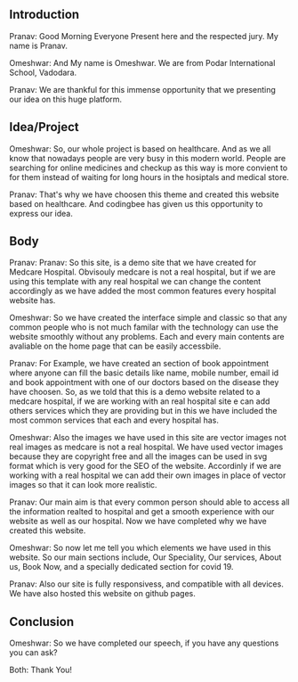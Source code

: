 
## Introduction
Pranav: Good Morning Everyone Present here and the respected jury.
My name is Pranav.

Omeshwar: And My name is Omeshwar.
We are from Podar International School, Vadodara.

Pranav: We are thankful for this immense opportunity that we presenting our idea on this huge platform.

## Idea/Project
Omeshwar: So, our whole project is based on healthcare.
And as we all know that nowadays people are very busy in this modern world. People are searching for online medicines and checkup as this way is more convient to for them instead of waiting for long hours in the hosiptals and medical store.

Pranav: That's why we have choosen this theme and created this website based on healthcare.
And codingbee has given us this opportunity to express our idea.

## Body
Pranav: Pranav: So this site, is a demo site that we have created for Medcare Hospital. Obvisouly medcare is not a real hospital, but if we are using this template with any real hospital we can change the content accordingly as we have added the most common features every hospital website has. 

Omeshwar: So we have created the interface simple and classic so that any common people who is not much familar with the technology can use the website smoothly without any problems. Each and every main contents are avaliable on the home page that can be easily accessbile. 

Pranav: For Example, we have created an section of book appointment where anyone can fill the basic details like name, mobile number, email id and book appointment with one of our doctors based on the disease they have choosen.
So, as we told that this is a demo website related to a medcare hospital, if we are working with an real hospital site 
e can add others services which they are providing but in this we have included the most common services that each and every hospital has. 

Omeshwar: Also the images we have used in this site are vector images not real images as medcare is not a real hospital. We have used vector images because they are copyright free and all the images can be used in svg format which is very good for the SEO of the website. Accordinly if we are working with a real hospital we can add their own images in place of vector images so that it can look more realistic.

Pranav: Our main aim is that every common person should able to access all the information realted to hospital and get a smooth experience with our website as well as our hospital. Now we have completed why we have created this website. 

Omeshwar: So now let me tell you which elements we have used in this website. 
So our main sections include, Our Speciality, Our services, About us, Book Now, and a specially dedicated section for covid 19.

Pranav: Also our site is fully responsivess, and compatible with all devices.
We have also hosted this website on github pages.

## Conclusion
Omeshwar: So we have completed our speech, if you have any questions you can ask?

Both: Thank You!



